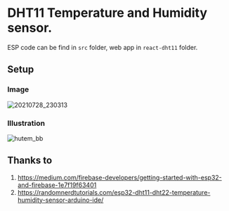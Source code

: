 # DHT11 Temperature and Humidity sensor.

ESP code can be find in `src` folder, web app in `react-dht11` folder.

## Setup
### Image

![20210728_230313](https://user-images.githubusercontent.com/60868965/127423972-b06bfedf-c98a-4e34-aab1-b08993da91ae.jpg)

### Illustration

![hutem_bb](https://user-images.githubusercontent.com/60868965/166109861-72c1d6c6-fc76-48db-8f8e-23ef0ae2bae6.png)

## Thanks to
1. https://medium.com/firebase-developers/getting-started-with-esp32-and-firebase-1e7f19f63401
2. https://randomnerdtutorials.com/esp32-dht11-dht22-temperature-humidity-sensor-arduino-ide/
